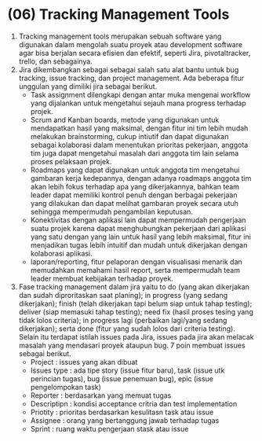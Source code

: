 # (06) Tracking Management Tools

1. Tracking management tools merupakan sebuah software yang digunakan dalam mengolah suatu proyek atau development software agar bisa berjalan secara efisien dan efektif, seperti Jira, pivotaltracker, trello, dan sebagainya.
2. Jira dikembangkan sebagai sebagai salah satu alat bantu untuk bug tracking, issue tracking, dan project management. Ada beberapa fitur unggulan yang dimiliki jira sebagai berikut.
    - Task assignment dilengkapi dengan antar muka mengenai workflow yang dijalankan untuk mengetahui sejauh mana progress terhadap projek.
    - Scrum and Kanban boards, metode yang digunakan untuk mendapatkan hasil yang maksimal, dengan fitur ini tim lebih mudah melakukan brainstorming, cukup intiutif dan dapat digunakan sebagai kolaborasi dalam menentukan prioritas pekerjaan, anggota tim juga dapat mengetahui masalah dari anggota tim lain selama proses pelaksaan projek.
    - Roadmaps yang dapat digunakan untuk anggota tim mengetahui gambaran kerja kedepannya, dengan adanya roadmaps anggota tim akan lebih fokus terhadap apa yang dikerjakannya, bahkan team leader dapat memiliki kontrol penuh dengan berbagai pekerjaan yang dilakukan dan dapat melihat gambaran proyek secara utuh sehingga mempermudah pengambilan keputusan.
    - Konektivitas dengan aplikasi lain dapat mempermudah pengerjaan suatu projek karena dapat menghubungkan pekerjaan dari aplikasi yang satu dengan yang lain untuk hasil yang lebih maksimal, fitur ini menjadikan tugas lebih intuitif dan mudah untuk dikerjakan dengan kolaborasi aplikasi.
    - laporan/reporting, fitur pelaporan dengan visualisasi menarik dan memudahkan memahami hasil report, serta mempermudah team leader membuat kebijakan terhadap proyek.
3. Fase tracking management dalam jira yaitu to do (yang akan dikerjakan dan sudah diproritaskan saat planing); in progress (yang sedang dikerjakan); finish (telah dikerjakan tapi belum siap untuk tahap testing); deliver (siap memasuki tahap testing); need fix (hasil proses tesing yang tidak lolos criteria); in progress lagi (perbaikan lagi/yang sedang dikerjakan); serta done (fitur yang sudah lolos dari criteria testing). Selain itu terdapat istilah issues pada Jira, issues pada jira akan melacak masalah yang mendasari proyek ataupun bug. 7 poin membuat issues sebagai berikut.
    -  Project : issues yang akan dibuat
    - Issues type : ada tipe story (issue fitur baru), task (issue utk perincian tugas), bug (issue penemuan bug), epic (issue pengelompokan task)
    - Reporter : berdasarkan yang memuat tugas
    - Descriptipn : kondisi acceptance critria dan test implementation
    - Priotity : prioritas berdasarkan kesulitasn task atau issue
    - Assignee : orang yang bertanggung jawab terhadap tugas
    - Sprint : ruang waktu pengerjaan stask atau issue
 